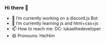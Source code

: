 ### Hi there 👋

- 🔭 I’m currently working on a discord.js Bot
- 🌱 I’m currently learning js and html+css+js
- 📫 How to reach me: DC: lukasthedeveloper
- 😄 Pronouns: He/Him
